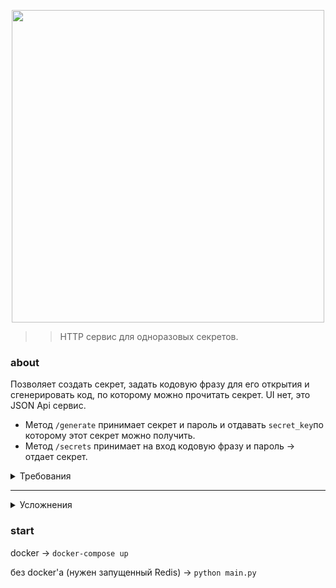 <p align="center">
  <img alt="" src="https://imgbb.com/"><img src="https://i.ibb.co/f0c6Z9h/top-secret-small-removebg.png" width="500px">
</p>	

> > HTTP сервис для одноразовых секретов.

### about
Позволяет создать секрет, задать кодовую фразу для его открытия и cгенерировать код, по которому можно прочитать секрет. UI нет, это JSON Api сервис.

- Метод `/generate` принимает секрет и пароль и отдавать `secret_key`по которому этот секрет можно получить.
- Метод `/secrets` принимает на вход кодовую фразу и пароль -> отдает секрет.


<details>
 <summary>Требования</summary>
<ul>
  <li>Язык программирования: Python >=3.7 :heavy_check_mark:</li>
  <li>Использование Docker, сервис должен запускаться с помощью `docker-compose up`. :heavy_check_mark:</li>
  <li>Код должен соответствовать PEP, необходимо использование type hints, к публичным методам должна быть написана документация на английском языке. :heavy_check_mark:</li>
</ul>
</details>

***

<details>
 <summary>Усложнения</summary>
<ul>
<li>Написаны тесты (постарайтесь достичь покрытия в 70% и больше). Вы можете использовать pytest или любую другую библиотеку для тестирования. 💢 </li>
<li>Сервис асинхронно обрабатывает запросы. :heavy_check_mark: </li>
<li>Данные сервиса хранятся во внешнем хранилище, запуск которого также описан в `docker-compose`. Мы рекомендуем использовать MongoDB, но Вы можете использовать любую подходящую базу. :heavy_check_mark: </li>
<li>Секреты и кодовые фразы не хранятся в базе в открытом виде. :heavy_check_mark: </li>
<li>Добавлена возможность задавать время жизни для секретов. Можно попробовать реализовать это с помощью TTL индексов. :heavy_check_mark: </li>
</ul>
</details>

### start
docker -> `docker-compose up`

без docker'a (нужен запущенный Redis) -> `python main.py`
